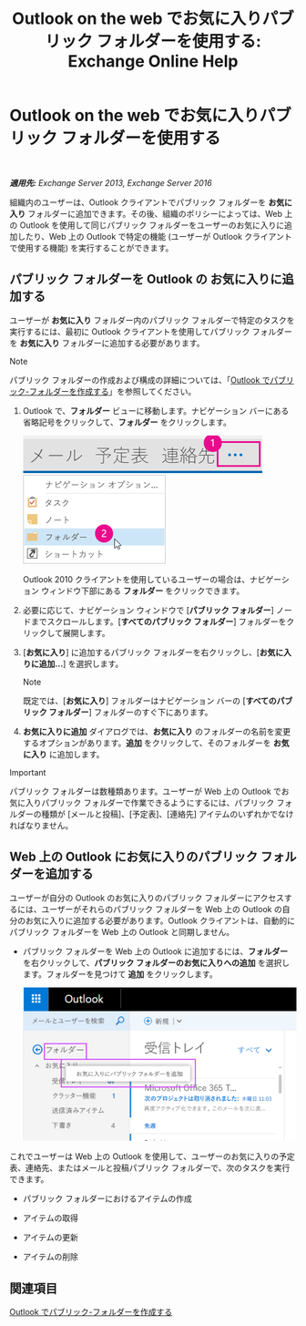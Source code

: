 ﻿---
title: 'Outlook on the web でお気に入りパブリック フォルダーを使用する: Exchange Online Help'
TOCTitle: Outlook on the web でお気に入りパブリック フォルダーを使用する
ms:assetid: f6f1db72-4465-4eb8-b525-ac2c1fa10a69
ms:mtpsurl: https://technet.microsoft.com/ja-jp/library/Dn948177(v=EXCHG.150)
ms:contentKeyID: 65207682
ms.date: 05/22/2018
mtps_version: v=EXCHG.150
ms.translationtype: HT
---

# Outlook on the web でお気に入りパブリック フォルダーを使用する

 

_**適用先:** Exchange Server 2013, Exchange Server 2016_

組織内のユーザーは、Outlook クライアントでパブリック フォルダーを <strong>お気に入り</strong> フォルダーに追加できます。その後、組織のポリシーによっては、Web 上の Outlook を使用して同じパブリック フォルダーをユーザーのお気に入りに追加したり、Web 上の Outlook で特定の機能 (ユーザーが Outlook クライアントで使用する機能) を実行することができます。

## パブリック フォルダーを Outlook の お気に入りに追加する

ユーザーが <strong>お気に入り</strong> フォルダー内のパブリック フォルダーで特定のタスクを実行するには、最初に Outlook クライアントを使用してパブリック フォルダーを <strong>お気に入り</strong> フォルダーに追加する必要があります。


> [!NOTE]
> パブリック フォルダーの作成および構成の詳細については、「<A href="https://support.office.com/ja-jp/article/outlook-%e3%81%a7%e3%83%91%e3%83%96%e3%83%aa%e3%83%83%e3%82%af-%e3%83%95%e3%82%a9%e3%83%ab%e3%83%80%e3%83%bc%e3%82%92%e4%bd%9c%e6%88%90%e3%81%97%e3%81%be%e3%81%99%e3%80%82-d5981360-28d3-4c8f-a373-c98ae570420a?ui=ja-jp%26rs=ja-jp%26ad=jp">Outlook でパブリック-フォルダーを作成する</A>」を参照してください。



1.  Outlook で、<strong>フォルダー</strong> ビューに移動します。ナビゲーション バーにある省略記号をクリックして、<strong>フォルダー</strong> をクリックします。
    
    ![Outlook 2013 ナビゲーション バーでの省略記号](images/Dn948177.7a949ccd-f0e0-4d20-aa4d-f97ae5c6fdff(EXCHG.150).png "Outlook 2013 ナビゲーション バーでの省略記号")  
    ![フォルダーにアクセスすための Outlook 2013 ナビゲーション バー メニュー](images/Dn948177.aaedd8fa-8a30-4e96-b4de-9625cd62e2b9(EXCHG.150).png "フォルダーにアクセスすための Outlook 2013 ナビゲーション バー メニュー")  
    
    Outlook 2010 クライアントを使用しているユーザーの場合は、ナビゲーション ウィンドウ下部にある <strong>フォルダー</strong> をクリックできます。

2.  必要に応じて、ナビゲーション ウィンドウで \[**パブリック フォルダー**\] ノードまでスクロールします。\[**すべてのパブリック フォルダー**\] フォルダーをクリックして展開します。

3.  \[**お気に入り**\] に追加するパブリック フォルダーを右クリックし、\[**お気に入りに追加...**\] を選択します。
    

    > [!NOTE]
    > 既定では、[<STRONG>お気に入り</STRONG>] フォルダーはナビゲーション バーの [<STRONG>すべてのパブリック フォルダー</STRONG>] フォルダーのすぐ下にあります。



4.  <strong>お気に入りに追加</strong> ダイアログでは、<strong>お気に入り</strong> のフォルダーの名前を変更するオプションがあります。<strong>追加</strong> をクリックして、そのフォルダーを <strong>お気に入り</strong> に追加します。


> [!IMPORTANT]
> パブリック フォルダーは数種類あります。ユーザーが Web 上の Outlook でお気に入りパブリック フォルダーで作業できるようにするには、パブリック フォルダーの種類が [メールと投稿]、[予定表]、[連絡先] アイテムのいずれかでなければなりません。



## Web 上の Outlook にお気に入りのパブリック フォルダーを追加する

ユーザーが自分の Outlook のお気に入りのパブリック フォルダーにアクセスするには、ユーザーがそれらのパブリック フォルダーを Web 上の Outlook の自分のお気に入りに追加する必要があります。Outlook クライアントは、自動的にパブリック フォルダーを Web 上の Outlook と同期しません。

  - パブリック フォルダーを Web 上の Outlook に追加するには、<strong>フォルダー</strong> を右クリックして、<strong>パブリック フォルダーのお気に入りへの追加</strong> を選択します。フォルダーを見つけて <strong>追加</strong> をクリックします。
    
    ![パブリック フォルダーのお気に入りへの追加](images/Dn948177.dc2af75b-d1c3-4024-8759-00558799d34a(EXCHG.150).png "パブリック フォルダーのお気に入りへの追加")  

これでユーザーは Web 上の Outlook を使用して、ユーザーのお気に入りの予定表、連絡先、またはメールと投稿パブリック フォルダーで、次のタスクを実行できます。

  - パブリック フォルダーにおけるアイテムの作成

  - アイテムの取得

  - アイテムの更新

  - アイテムの削除

## 関連項目


[Outlook でパブリック-フォルダーを作成する](https://support.office.com/ja-jp/article/outlook-%e3%81%a7%e3%83%91%e3%83%96%e3%83%aa%e3%83%83%e3%82%af+%e3%83%95%e3%82%a9%e3%83%ab%e3%83%80%e3%83%bc%e3%82%92%e4%bd%9c%e6%88%90%e3%81%97%e3%81%be%e3%81%99%e3%80%82-d5981360-28d3-4c8f-a373-c98ae570420a?ui=ja-jp%26rs=ja-jp%26ad=jp)

